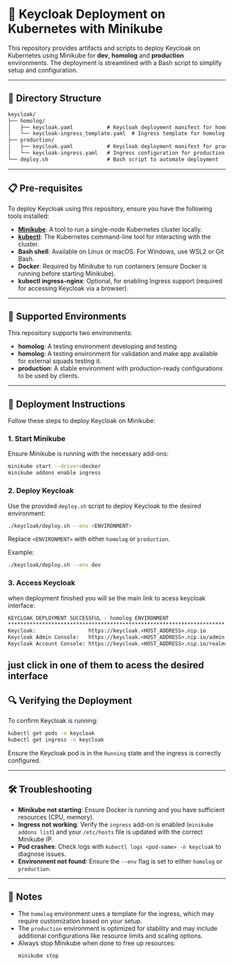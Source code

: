 # 🚀 Keycloak Deployment on Kubernetes with Minikube

This repository provides artifacts and scripts to deploy Keycloak on Kubernetes using Minikube for **dev**, **homolog** and **production** environments. The deployment is streamlined with a Bash script to simplify setup and configuration.

---

## 📁 Directory Structure

```txt
keycloak/
├── homolog/
│   ├── keycloak.yaml           # Keycloak deployment manifest for homolog environment
│   └── keycloak-ingress_template.yaml  # Ingress template for homolog environment
├── production/
│   ├── keycloak.yaml           # Keycloak deployment manifest for production environment
│   └── keycloak-ingress.yaml   # Ingress configuration for production environment
└── deploy.sh                   # Bash script to automate deployment
```

---

## 📋 Pre-requisites

To deploy Keycloak using this repository, ensure you have the following tools installed:

- **[Minikube](https://minikube.sigs.k8s.io/docs/)**: A tool to run a single-node Kubernetes cluster locally.
- **[kubectl](https://kubernetes.io/docs/tasks/tools/)**: The Kubernetes command-line tool for interacting with the cluster.
- **Bash shell**: Available on Linux or macOS. For Windows, use WSL2 or Git Bash.
- **Docker**: Required by Minikube to run containers (ensure Docker is running before starting Minikube).
- **kubectl ingress-nginx**: Optional, for enabling Ingress support (required for accessing Keycloak via a browser).

---

## 🧪 Supported Environments

This repository supports two environments:
- **homolog**: A testing environment developing and testing
- **homolog**: A testing environment for validation and make app available for external squads testing it.
- **production**: A stable environment with production-ready configurations to be used by clients.

---

## 🚀 Deployment Instructions

Follow these steps to deploy Keycloak on Minikube:

### 1. Start Minikube
Ensure Minikube is running with the necessary add-ons:
```bash
minikube start --driver=docker
minikube addons enable ingress
```

### 2. Deploy Keycloak
Use the provided `deploy.sh` script to deploy Keycloak to the desired environment:
```bash
./keycloak/deploy.sh --env <ENVIRONMENT>
```
Replace `<ENVIRONMENT>` with either `homolog` or `production`.

Example:
```bash
./keycloak/deploy.sh --env dev
```

### 3. Access Keycloak
when deployment finished you will se the main link to acess keycloak interface:
```txt
KEYCLOAK DEPLOYMENT SUCCESSFUL - homolog ENVIRONMENT
**********************************************************************
Keycloak:                 https://keycloak.<HOST_ADDRESS>.nip.io
Keycloak Admin Console:   https://keycloak.<HOST_ADDRESS>.nip.io/admin
Keycloak Account Console: https://keycloak.<HOST_ADDRESS>.nip.io/realms/myrealm/account
```

just click in one of them to acess the desired interface
---

## 🔍 Verifying the Deployment

To confirm Keycloak is running:
```bash
kubectl get pods -n keycloak
kubectl get ingress -n keycloak
```

Ensure the Keycloak pod is in the `Running` state and the ingress is correctly configured.

---

## 🛠️ Troubleshooting

- **Minikube not starting**: Ensure Docker is running and you have sufficient resources (CPU, memory).
- **Ingress not working**: Verify the `ingress` add-on is enabled (`minikube addons list`) and your `/etc/hosts` file is updated with the correct Minikube IP.
- **Pod crashes**: Check logs with `kubectl logs <pod-name> -n keycloak` to diagnose issues.
- **Environment not found**: Ensure the `--env` flag is set to either `homolog` or `production`.

---

## 📝 Notes

- The `homolog` environment uses a template for the ingress, which may require customization based on your setup.
- The `production` environment is optimized for stability and may include additional configurations like resource limits and scaling options.
- Always stop Minikube when done to free up resources:
  ```bash
  minikube stop
  ```